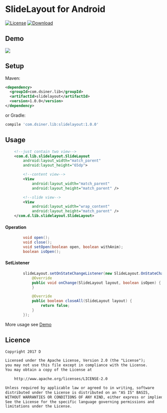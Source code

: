 # SlideLayout for Android

[![License](https://img.shields.io/badge/license-Apache%202-green.svg)](https://www.apache.org/licenses/LICENSE-2.0)
[ ![Download](https://api.bintray.com/packages/dsiner/maven/slidelayout/images/download.svg) ](https://bintray.com/dsiner/maven/slidelayout/_latestVersion)

## Demo
![](https://https://github.com/Dsiner/Resouce/blob/master/lib/SlideLayout/slidelayout.gif)

## Setup
Maven:
```xml
<dependency>
  <groupId>com.dsiner.lib</groupId>
  <artifactId>slidelayout</artifactId>
  <version>1.0.0</version>
</dependency>
```
or Gradle:
```groovy
compile 'com.dsiner.lib:slidelayout:1.0.0'
```


## Usage
```xml
    <!--just contain two view-->
    <com.d.lib.slidelayout.SlideLayout
        android:layout_width="match_parent"
        android:layout_height="65dp">

        <!--content view-->
        <View
            android:layout_width="match_parent"
            android:layout_height="match_parent" />

        <!--slide view-->
        <View
            android:layout_width="wrap_content"
            android:layout_height="match_parent" />
    </com.d.lib.slidelayout.SlideLayout>
```

#### Operation
```java
        void open();
        void close();
        void setOpen(boolean open, boolean withAnim);
        boolean isOpen();
```

#### SetListener
```java
        slideLayout.setOnStateChangeListener(new SlideLayout.OnStateChangeListener() {
            @Override
            public void onChange(SlideLayout layout, boolean isOpen) {
            }

            @Override
            public boolean closeAll(SlideLayout layout) {
                return false;
            }
        });
```


More usage see [Demo](app/src/main/java/com/d/slidelayout/MainActivity.java)


## Licence

```txt
Copyright 2017 D

Licensed under the Apache License, Version 2.0 (the "License");
you may not use this file except in compliance with the License.
You may obtain a copy of the License at

    http://www.apache.org/licenses/LICENSE-2.0

Unless required by applicable law or agreed to in writing, software
distributed under the License is distributed on an "AS IS" BASIS,
WITHOUT WARRANTIES OR CONDITIONS OF ANY KIND, either express or implied.
See the License for the specific language governing permissions and
limitations under the License.
```
